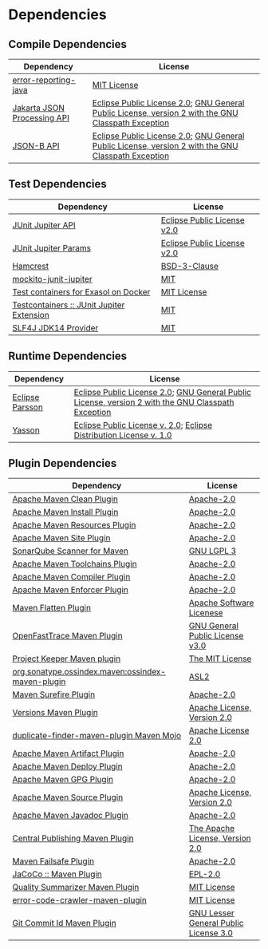 <!-- @formatter:off -->
# Dependencies

## Compile Dependencies

| Dependency                       | License                                                                                                      |
| -------------------------------- | ------------------------------------------------------------------------------------------------------------ |
| [error-reporting-java][0]        | [MIT License][1]                                                                                             |
| [Jakarta JSON Processing API][2] | [Eclipse Public License 2.0][3]; [GNU General Public License, version 2 with the GNU Classpath Exception][4] |
| [JSON-B API][5]                  | [Eclipse Public License 2.0][3]; [GNU General Public License, version 2 with the GNU Classpath Exception][4] |

## Test Dependencies

| Dependency                                      | License                          |
| ----------------------------------------------- | -------------------------------- |
| [JUnit Jupiter API][6]                          | [Eclipse Public License v2.0][7] |
| [JUnit Jupiter Params][6]                       | [Eclipse Public License v2.0][7] |
| [Hamcrest][8]                                   | [BSD-3-Clause][9]                |
| [mockito-junit-jupiter][10]                     | [MIT][11]                        |
| [Test containers for Exasol on Docker][12]      | [MIT License][13]                |
| [Testcontainers :: JUnit Jupiter Extension][14] | [MIT][15]                        |
| [SLF4J JDK14 Provider][16]                      | [MIT][17]                        |

## Runtime Dependencies

| Dependency            | License                                                                                                      |
| --------------------- | ------------------------------------------------------------------------------------------------------------ |
| [Eclipse Parsson][18] | [Eclipse Public License 2.0][3]; [GNU General Public License, version 2 with the GNU Classpath Exception][4] |
| [Yasson][19]          | [Eclipse Public License v. 2.0][20]; [Eclipse Distribution License v. 1.0][21]                               |

## Plugin Dependencies

| Dependency                                              | License                                     |
| ------------------------------------------------------- | ------------------------------------------- |
| [Apache Maven Clean Plugin][22]                         | [Apache-2.0][23]                            |
| [Apache Maven Install Plugin][24]                       | [Apache-2.0][23]                            |
| [Apache Maven Resources Plugin][25]                     | [Apache-2.0][23]                            |
| [Apache Maven Site Plugin][26]                          | [Apache-2.0][23]                            |
| [SonarQube Scanner for Maven][27]                       | [GNU LGPL 3][28]                            |
| [Apache Maven Toolchains Plugin][29]                    | [Apache-2.0][23]                            |
| [Apache Maven Compiler Plugin][30]                      | [Apache-2.0][23]                            |
| [Apache Maven Enforcer Plugin][31]                      | [Apache-2.0][23]                            |
| [Maven Flatten Plugin][32]                              | [Apache Software Licenese][23]              |
| [OpenFastTrace Maven Plugin][33]                        | [GNU General Public License v3.0][34]       |
| [Project Keeper Maven plugin][35]                       | [The MIT License][36]                       |
| [org.sonatype.ossindex.maven:ossindex-maven-plugin][37] | [ASL2][38]                                  |
| [Maven Surefire Plugin][39]                             | [Apache-2.0][23]                            |
| [Versions Maven Plugin][40]                             | [Apache License, Version 2.0][23]           |
| [duplicate-finder-maven-plugin Maven Mojo][41]          | [Apache License 2.0][42]                    |
| [Apache Maven Artifact Plugin][43]                      | [Apache-2.0][23]                            |
| [Apache Maven Deploy Plugin][44]                        | [Apache-2.0][23]                            |
| [Apache Maven GPG Plugin][45]                           | [Apache-2.0][23]                            |
| [Apache Maven Source Plugin][46]                        | [Apache License, Version 2.0][23]           |
| [Apache Maven Javadoc Plugin][47]                       | [Apache-2.0][23]                            |
| [Central Publishing Maven Plugin][48]                   | [The Apache License, Version 2.0][23]       |
| [Maven Failsafe Plugin][49]                             | [Apache-2.0][23]                            |
| [JaCoCo :: Maven Plugin][50]                            | [EPL-2.0][51]                               |
| [Quality Summarizer Maven Plugin][52]                   | [MIT License][53]                           |
| [error-code-crawler-maven-plugin][54]                   | [MIT License][55]                           |
| [Git Commit Id Maven Plugin][56]                        | [GNU Lesser General Public License 3.0][57] |

[0]: https://github.com/exasol/error-reporting-java/
[1]: https://github.com/exasol/error-reporting-java/blob/main/LICENSE
[2]: https://github.com/eclipse-ee4j/jsonp
[3]: https://projects.eclipse.org/license/epl-2.0
[4]: https://projects.eclipse.org/license/secondary-gpl-2.0-cp
[5]: https://jakartaee.github.io/jsonb-api
[6]: https://junit.org/junit5/
[7]: https://www.eclipse.org/legal/epl-v20.html
[8]: http://hamcrest.org/JavaHamcrest/
[9]: https://raw.githubusercontent.com/hamcrest/JavaHamcrest/master/LICENSE
[10]: https://github.com/mockito/mockito
[11]: https://opensource.org/licenses/MIT
[12]: https://github.com/exasol/exasol-testcontainers/
[13]: https://github.com/exasol/exasol-testcontainers/blob/main/LICENSE
[14]: https://java.testcontainers.org
[15]: http://opensource.org/licenses/MIT
[16]: http://www.slf4j.org
[17]: https://opensource.org/license/mit
[18]: https://github.com/eclipse-ee4j/parsson
[19]: https://projects.eclipse.org/projects/ee4j.yasson
[20]: http://www.eclipse.org/legal/epl-v20.html
[21]: http://www.eclipse.org/org/documents/edl-v10.php
[22]: https://maven.apache.org/plugins/maven-clean-plugin/
[23]: https://www.apache.org/licenses/LICENSE-2.0.txt
[24]: https://maven.apache.org/plugins/maven-install-plugin/
[25]: https://maven.apache.org/plugins/maven-resources-plugin/
[26]: https://maven.apache.org/plugins/maven-site-plugin/
[27]: http://docs.sonarqube.org/display/PLUG/Plugin+Library/sonar-scanner-maven/sonar-maven-plugin
[28]: http://www.gnu.org/licenses/lgpl.txt
[29]: https://maven.apache.org/plugins/maven-toolchains-plugin/
[30]: https://maven.apache.org/plugins/maven-compiler-plugin/
[31]: https://maven.apache.org/enforcer/maven-enforcer-plugin/
[32]: https://www.mojohaus.org/flatten-maven-plugin/
[33]: https://github.com/itsallcode/openfasttrace-maven-plugin
[34]: https://www.gnu.org/licenses/gpl-3.0.html
[35]: https://github.com/exasol/project-keeper/
[36]: https://github.com/exasol/project-keeper/blob/main/LICENSE
[37]: https://sonatype.github.io/ossindex-maven/maven-plugin/
[38]: http://www.apache.org/licenses/LICENSE-2.0.txt
[39]: https://maven.apache.org/surefire/maven-surefire-plugin/
[40]: https://www.mojohaus.org/versions/versions-maven-plugin/
[41]: https://basepom.github.io/duplicate-finder-maven-plugin
[42]: http://www.apache.org/licenses/LICENSE-2.0.html
[43]: https://maven.apache.org/plugins/maven-artifact-plugin/
[44]: https://maven.apache.org/plugins/maven-deploy-plugin/
[45]: https://maven.apache.org/plugins/maven-gpg-plugin/
[46]: https://maven.apache.org/plugins/maven-source-plugin/
[47]: https://maven.apache.org/plugins/maven-javadoc-plugin/
[48]: https://central.sonatype.org
[49]: https://maven.apache.org/surefire/maven-failsafe-plugin/
[50]: https://www.jacoco.org/jacoco/trunk/doc/maven.html
[51]: https://www.eclipse.org/legal/epl-2.0/
[52]: https://github.com/exasol/quality-summarizer-maven-plugin/
[53]: https://github.com/exasol/quality-summarizer-maven-plugin/blob/main/LICENSE
[54]: https://github.com/exasol/error-code-crawler-maven-plugin/
[55]: https://github.com/exasol/error-code-crawler-maven-plugin/blob/main/LICENSE
[56]: https://github.com/git-commit-id/git-commit-id-maven-plugin
[57]: http://www.gnu.org/licenses/lgpl-3.0.txt
